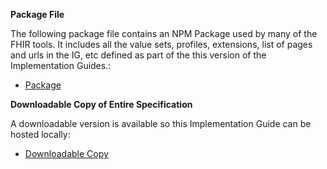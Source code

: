**Package File**

The following package file contains an NPM Package used by many of the FHIR tools.  It includes all the value sets, profiles, extensions, list of pages and urls in the IG, etc defined as part of the this version of the Implementation Guides.:

- [Package](package.tgz)

**Downloadable Copy of Entire Specification**

A downloadable version is available so this Implementation Guide can be hosted locally:

- [Downloadable Copy](full-ig.zip)

